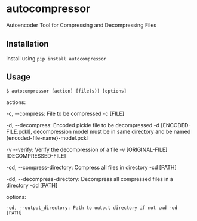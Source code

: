 # autocompressor
Autoencoder Tool for Compressing and Decompressing Files

## Installation

install using `pip install autocompressor`

## Usage

```
$ autocompressor [action] [file(s)] [options]
```
actions: 

  -c, --compress: File to be compressed -c [FILE]
        
  -d, --decompress: Encoded pickle file to be decompressed -d [ENCODED-FILE.pckl], decompression model must be in same directory and be named {encoded-file-name}-model.pckl
  
        
  -v --verify: Verify the decompression of a file -v [ORIGINAL-FILE] [DECOMPRESSED-FILE]
  
  -cd, --compress-directory: Compress all files in directory -cd [PATH]
         
  -dd, --decompress-directory: Decompress all compressed files in a directory -dd [PATH]
 
 options:
 
    -od, --output_directory: Path to output directory if not cwd -od [PATH]
    
